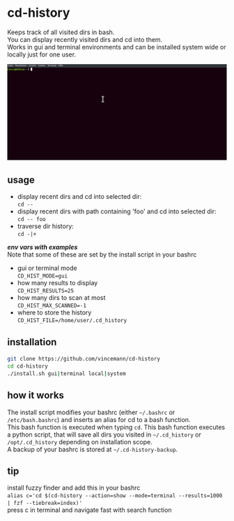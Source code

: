 # cd-history  
Keeps track of all visited dirs in bash.    
You can display recently visited dirs and cd into them.  
Works in gui and terminal environments and can be installed system wide or locally just for one user.   

![demo](demo.gif)

## usage  
* display recent dirs and cd into selected dir:   
 ```cd -- ```  
* display recent dirs with path containing 'foo' and cd into selected dir:   
 ```cd -- foo```	  
* traverse dir history:  
 ```cd -|+```  

***env vars with examples***  
Note that some of these are set by the install script in your bashrc  
- gui or terminal mode    
 ```CD_HIST_MODE=gui```  
- how many results to display  
 ```CD_HIST_RESULTS=25```  
- how many dirs to scan at most  
 ```CD_HIST_MAX_SCANNED=-1```  
- where to store the history  
 ```CD_HIST_FILE=/home/user/.cd_history```  

## installation  
```bash
git clone https://github.com/vincemann/cd-history
cd cd-history
./install.sh gui|terminal local|system
```  
## how it works  
The install script modifies your bashrc (either ```~/.bashrc``` or ```/etc/bash.bashrc```) and inserts an alias for cd to a bash function.  
This bash function is executed when typing ```cd```. This bash function executes a python script, that will save all dirs you visited in 
```~/.cd_history``` or ```/opt/.cd_history``` depending on installation scope.  
A backup of your bashrc is stored at ```~/.cd-history-backup```.  

## tip  
install fuzzy finder and add this in your bashrc  
```alias c='cd $(cd-history --action=show --mode=terminal --results=1000 | fzf --tiebreak=index)'```  
press c in terminal and navigate fast with search function  

